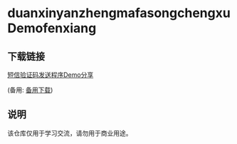 # duanxinyanzhengmafasongchengxuDemofenxiang

## 下载链接
[短信验证码发送程序Demo分享](https://pan.quark.cn/s/f9c30eb4e5a0) 

(备用: [备用下载](https://pan.baidu.com/s/1i8rw8ijaYyg29jWI9SrzhA?pwd=1234))

## 说明

该仓库仅用于学习交流，请勿用于商业用途。
